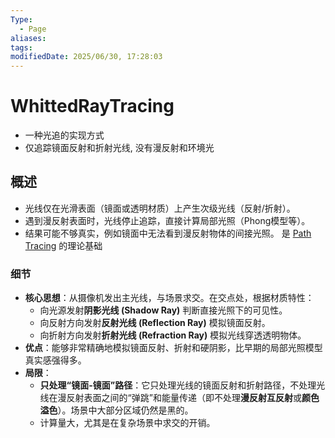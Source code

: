 ```yaml
---
Type:
  - Page
aliases: 
tags: 
modifiedDate: 2025/06/30, 17:28:03
---
```


# WhittedRayTracing

- 一种光追的实现方式
- 仅追踪镜面反射和折射光线, 没有漫反射和环境光

## 概述

- 光线仅在光滑表面（镜面或透明材质）上产生次级光线（反射/折射）。
- 遇到漫反射表面时，光线停止追踪，直接计算局部光照（Phong模型等）。
- 结果可能不够真实，例如镜面中无法看到漫反射物体的间接光照。
是 [Path Tracing](Path%20Tracing.md) 的理论基础

### 细节

- **核心思想**：从摄像机发出主光线，与场景求交。在交点处，根据材质特性：
    - 向光源发射**阴影光线 (Shadow Ray)** 判断直接光照下的可见性。
    - 向反射方向发射**反射光线 (Reflection Ray)** 模拟镜面反射。
    - 向折射方向发射**折射光线 (Refraction Ray)** 模拟光线穿透透明物体。
- **优点**：能够非常精确地模拟镜面反射、折射和硬阴影，比早期的局部光照模型真实感强得多。
- **局限**：
    - **只处理“镜面-镜面”路径**：它只处理光线的镜面反射和折射路径，不处理光线在漫反射表面之间的“弹跳”和能量传递（即不处理**漫反射互反射**或**颜色溢色**）。场景中大部分区域仍然是黑的。
    - 计算量大，尤其是在复杂场景中求交的开销。

